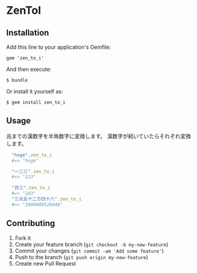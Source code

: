 # ZenToI

## Installation

Add this line to your application's Gemfile:

    gem 'zen_to_i'

And then execute:

    $ bundle

Or install it yourself as:

    $ gem install zen_to_i

## Usage
兆までの漢数字を半角数字に変換します。
漢数字が続いていたらそれぞれ変換します。

```ruby
  "hoge".zen_to_i
  #=> "hoge"

  "一二三".zen_to_i
  #=> "123"

  "百三".zen_to_i
  #=> "103"
  "三兆五十二万四十八".zen_to_i
  #=> "3000000520048"
```

## Contributing

1. Fork it
2. Create your feature branch (`git checkout -b my-new-feature`)
3. Commit your changes (`git commit -am 'Add some feature'`)
4. Push to the branch (`git push origin my-new-feature`)
5. Create new Pull Request

